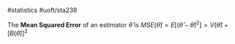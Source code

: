 #statistics 
#uoft/sta238 

The **Mean Squared Error** of an estimator $\hat \theta$ is $MSE(\hat \theta)=E[(\hat \theta- \hat \theta)^{2}]=V(\hat \theta)+[B(\hat \theta)]^{2}$